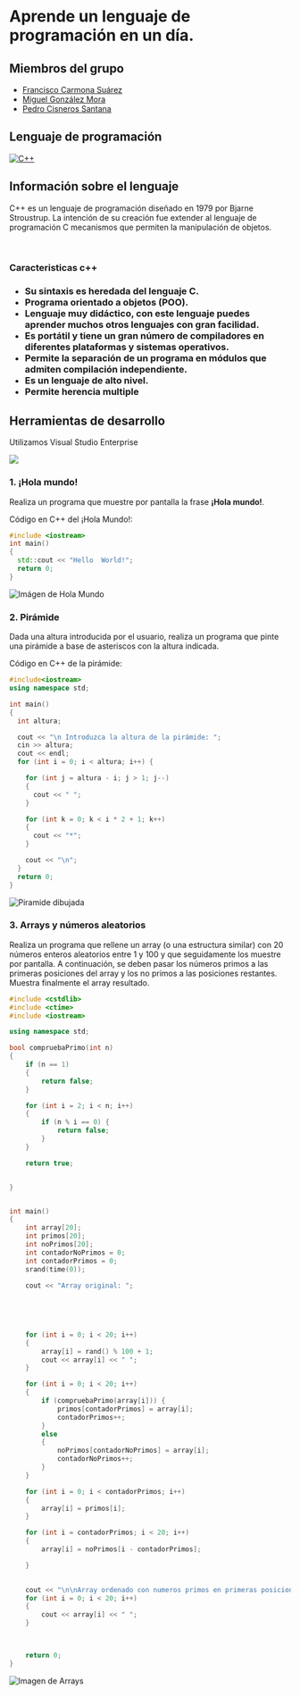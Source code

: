 # Aprende un lenguaje de programación en un día.

## Miembros del grupo

* [Francisco Carmona Suárez](https://github.com/Frankcs96)
* [Miguel González Mora](https://github.com/Miguelgm1693)
* [Pedro Cisneros Santana](https://github.com/PedroCisnerosSantana)

## Lenguaje de programación

<a href="https://es.wikipedia.org/wiki/C%2B%2B"> ![C++](https://github.com/Frankcs96/aprende-un-lenguaje-en-un-dia/blob/master/img/Logo.png)</a>


## Información sobre el lenguaje

<p>C++ es un lenguaje de programación diseñado en 1979 por Bjarne Stroustrup. La intención de su creación fue extender al lenguaje de programación C mecanismos que permiten la manipulación de objetos.</p> <br>
<h3>Caracteristicas c++ <h3>
  <ul>
    <li>Su sintaxis es heredada del lenguaje C. </li>
    <li>Programa orientado a objetos (POO).</li>
    <li>Lenguaje muy didáctico, con este lenguaje puedes aprender muchos otros lenguajes con gran facilidad. </li>
    <li>Es portátil y tiene un gran número de compiladores en diferentes plataformas y sistemas operativos. </li>
    <li>Permite la separación de un programa en módulos que admiten compilación independiente. </li>
    <li>Es un lenguaje de alto nivel. </li>
    <li>Permite herencia multiple </li>
    
    
  </ul>  

## Herramientas de desarrollo

Utilizamos Visual Studio Enterprise

![](https://github.com/Frankcs96/aprende-un-lenguaje-en-un-dia/blob/master/img/logoVisual.png)


### 1. ¡Hola mundo!

Realiza un programa que muestre por pantalla la frase **¡Hola mundo!**.

Código en C++ del ¡Hola Mundo!: 

```C++
#include <iostream>
int main()
{
  std::cout << "Hello  World!";
  return 0;
}
```

![Imágen de Hola Mundo](https://github.com/Frankcs96/aprende-un-lenguaje-en-un-dia/blob/master/img/helloworld.png)


### 2. Pirámide

Dada una altura introducida por el usuario, realiza un programa que pinte una pirámide a base de asteriscos con la altura indicada.

Código en C++ de la pirámide: 

```C++
#include<iostream>
using namespace std;

int main()
{
  int altura;

  cout << "\n Introduzca la altura de la pirámide: ";
  cin >> altura;
  cout << endl;
  for (int i = 0; i < altura; i++) {

    for (int j = altura - i; j > 1; j--)
    {
      cout << " ";
    }

    for (int k = 0; k < i * 2 + 1; k++)
    {
      cout << "*";
    }

    cout << "\n";
  }
  return 0;
}
```

![Piramide dibujada](https://github.com/Frankcs96/aprende-un-lenguaje-en-un-dia/blob/master/img/piramide.png) 

### 3. Arrays y números aleatorios

Realiza un programa que rellene un array (o una estructura similar) con 20 números enteros aleatorios entre 1 y 100 y que seguidamente los muestre por pantalla. A continuación, se deben pasar los números primos a las primeras posiciones del array y los no primos a las posiciones restantes. Muestra finalmente el array resultado.

```C++
#include <cstdlib> 
#include <ctime> 
#include <iostream>

using namespace std;

bool compruebaPrimo(int n)
{
	if (n == 1)
	{
		return false;
	}

	for (int i = 2; i < n; i++)
	{
		if (n % i == 0) {
			return false;
		}
	}

	return true;


}


int main()
{
	int array[20];
	int primos[20];
	int noPrimos[20];
	int contadorNoPrimos = 0;
	int contadorPrimos = 0;
	srand(time(0));

	cout << "Array original: ";
	
		
	
	

	for (int i = 0; i < 20; i++)
	{
		array[i] = rand() % 100 + 1;
		cout << array[i] << " ";
	}

	for (int i = 0; i < 20; i++)
	{
		if (compruebaPrimo(array[i])) {
			primos[contadorPrimos] = array[i];
			contadorPrimos++;	
		}
		else
		{
			noPrimos[contadorNoPrimos] = array[i];
			contadorNoPrimos++;						
		}	
	}

	for (int i = 0; i < contadorPrimos; i++)
	{
		array[i] = primos[i];
	}

	for (int i = contadorPrimos; i < 20; i++)
	{
		array[i] = noPrimos[i - contadorPrimos];

	}

	
	cout << "\n\nArray ordenado con numeros primos en primeras posiciones: ";
	for (int i = 0; i < 20; i++)
	{
		cout << array[i] << " ";
	}


	
	return 0;
}

```

![Imagen de Arrays](https://github.com/Frankcs96/aprende-un-lenguaje-en-un-dia/blob/master/img/arrays.png)


